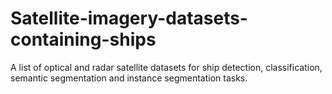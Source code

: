 # Satellite-imagery-datasets-containing-ships
A list of optical and radar satellite datasets for ship detection, classification, semantic segmentation and instance segmentation tasks.
